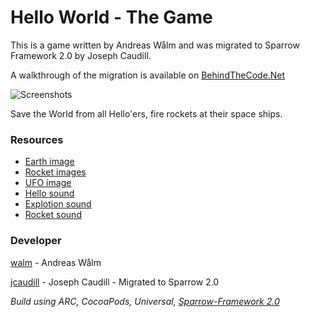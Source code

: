Hello World - The Game
=====================

This is a game written by Andreas Wålm and was migrated to Sparrow Framework 2.0 by Joseph Caudill.

A walkthrough of the migration is available on [BehindTheCode.Net](http://wp.me/p3HsaP-1b)

![Screenshots](https://raw.github.com/BehindTheCode/helloworld-sparrow2/master/screenshots.jpg)

Save the World from all Hello'ers, fire rockets at their space ships.


### Resources

 * [Earth image](http://jootix.com/wallpaper/1189)
 * [Rocket images](http://graphicriver.net/item/rocket-ships/2698901)
 * [UFO image](http://graphicriver.net/item/flying-saucer-photoshop-psd/2291619?sso)
 * [Hello sound](http://www.freesound.org/people/mw_1984/sounds/37807/)
 * [Explotion sound](http://www.freesound.org/people/nthompson/sounds/47252/)
 * [Rocket sound](http://www.freesound.org/people/NoiseCollector/sounds/6722/)

### Developer

[walm](https://github.com/walm) - Andreas Wålm

[jcaudill](https://github.com/jcaudill) - Joseph Caudill - Migrated to Sparrow 2.0

*Build using ARC, CocoaPods, Universal, [Sparrow-Framework 2.0](https://github.com/Gamua/Sparrow-Framework)*
